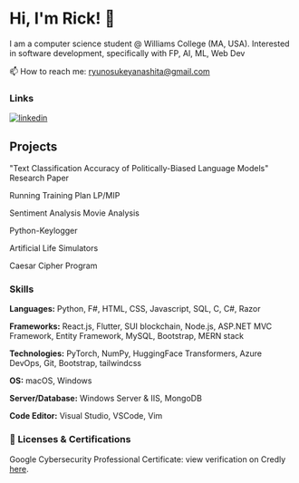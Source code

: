 # Hi, I'm Rick! 👋 
I am a computer science student @ Williams College (MA, USA). Interested in software development, specifically with FP, AI, ML, Web Dev

📫 How to reach me: ryunosukeyanashita@gmail.com

### Links
[![linkedin](https://img.shields.io/badge/linkedin-0A66C2?style=for-the-badge&logo=linkedin&logoColor=white)](https://www.linkedin.com/in/ryunosuke-rick-yanashita/)

## Projects

"Text Classification Accuracy of Politically-Biased Language Models" Research Paper

Running Training Plan LP/MIP

Sentiment Analysis Movie Analysis

Python-Keylogger

Artificial Life Simulators

Caesar Cipher Program

### Skills

**Languages:** Python, F#, HTML, CSS, Javascript, SQL, C, C#, Razor

**Frameworks:** React.js, Flutter, SUI blockchain, Node.js, ASP.NET MVC Framework, Entity Framework, MySQL, Bootstrap, MERN stack

**Technologies:** PyTorch, NumPy, HuggingFace Transformers, Azure DevOps, Git, Bootstrap, tailwindcss

**OS:** macOS, Windows

**Server/Database:** Windows Server & IIS, MongoDB

**Code Editor:** Visual Studio, VSCode, Vim

### 🎯 Licenses & Certifications
Google Cybersecurity Professional Certificate: view verification on Credly [here](https://www.credly.com/badges/931329fe-14a8-4bff-9282-b9dfacfe50e3/linked_in_profile).
